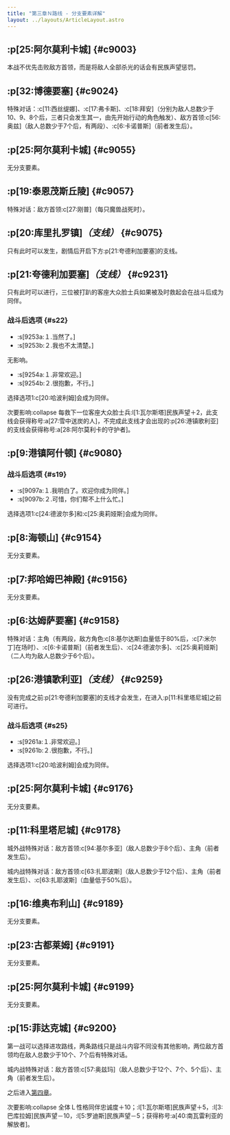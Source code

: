```yaml
---
title: "第三章Ｎ路线 - 分支要素详解"
layout: ../layouts/ArticleLayout.astro
---
```


<!-- 「继续拯救下去」 -->


## :p[25:阿尔莫利卡城] {#c9003} <!--3a_2-->

本战不优先击败敌方首领，而是将敌人全部杀光的话会有民族声望惩罚。


## :p[32:博德要塞] {#c9024} <!--3a_10_a-->

特殊对话：:c[11:西丝缇娜]、:c[17:弗卡斯]、:c[18:拜安]（分别为敌人总数少于10、9、8个后，三者只会发生其一，由先开始行动的角色触发）、敌方首领:c[56:奥兹]（敌人总数少于7个后，有两段）、:c[6:卡诺普斯]（前者发生后）。


## :p[25:阿尔莫利卡城] {#c9055} <!--3a_24-->

无分支要素。


## :p[19:泰恩茂斯丘陵] {#c9057} <!--3a_26-->

特殊对话：敌方首领:c[27:刚普]（每只魔兽战死时）。


## :p[20:库里扎罗镇]*（支线）* {#c9075} <!--3a_32-->

只有此时可以发生，剧情后开启下方:p[21:夸德利加要塞]的支线。


## :p[21:夸德利加要塞]*（支线）* {#c9231} <!--3a_120-->

只有此时可以进行，三位被打趴的客座大众脸士兵如果被及时救起会在战斗后成为同伴。

### 战斗后选项 {#s22}

* :s[9253a:１.当然了。]
* :s[9253b:２.我也不太清楚。]

无影响。
<div></div>

* :s[9254a:１.非常欢迎。]
* :s[9254b:２.很抱歉，不行。]

选择选项1:c[20:哈波利姆]会成为同伴。

次要影响:collapse
每救下一位客座大众脸士兵:l[1:瓦尔斯塔]民族声望＋2，此支线会获得称号:a[27:雪中送炭的人]，不完成此支线才会出现的:p[26:港镇歌利亚]的支线会获得称号:a[28:阿尔莫利卡的守护者]。


## :p[9:港镇阿什顿] {#c9080} <!--3a_33_a-->

### 战斗后选项 {#s19}

* :s[9097a:１.我明白了。欢迎你成为同伴。]
* :s[9097b:２.可惜，你们帮不上什么忙。]

选择选项1:c[24:德波尔多]和:c[25:奥莉娅斯]会成为同伴。


## :p[8:海顿山] {#c9154} <!--3a_48-->

无分支要素。


## :p[7:邦哈姆巴神殿] {#c9156} <!--3a_50-->

无分支要素。


## :p[6:达姆萨要塞] {#c9158} <!--3a_52-->

特殊对话：主角（有两段，敌方角色:c[8:基尔达斯]血量低于80%后，:c[7:米尔丁]在场时）、:c[6:卡诺普斯]（前者发生后）、:c[24:德波尔多]、:c[25:奥莉娅斯]（二人均为敌人总数少于6个后）。


## :p[26:港镇歌利亚]*（支线）* {#c9259} <!--3a_140-->

没有完成之前:p[21:夸德利加要塞]的支线才会发生，在进入:p[11:科里塔尼城]之前可进行。


### 战斗后选项 {#s25}

* :s[9261a:１.非常欢迎。]
* :s[9261b:２.很抱歉，不行。]

选择选项1:c[20:哈波利姆]会成为同伴。


## :p[25:阿尔莫利卡城] {#c9176} <!--3a_69-->

无分支要素。


## :p[11:科里塔尼城] {#c9178} <!--3a_95-->

城外战特殊对话：敌方首领:c[94:基尔多亚]（敌人总数少于8个后）、主角（前者发生后）。

城内战特殊对话：敌方首领:c[63:扎耶波斯]（敌人总数少于12个后）、主角（前者发生后）、:c[63:扎耶波斯]（血量低于50%后）。


## :p[16:维奥布利山] {#c9189} <!--3a_74-->

无分支要素。


## :p[23:古都莱姆] {#c9191} <!--3a_76-->

无分支要素。


## :p[25:阿尔莫利卡城] {#c9199} <!--3a_83-->

无分支要素。


## :p[15:菲达克城] {#c9200} <!--3a_96-->

第一战可以选择进攻路线，两条路线只是战斗内容不同没有其他影响，两位敌方首领均在敌人总数少于10个、7个后有特殊对话。

城内战特殊对话：敌方首领:c[57:奥兹玛]（敌人总数少于12个、7个、5个后）、主角（前者发生后）。

之后进入[第四章](./optiondetails-4)。

次要影响:collapse
全体Ｌ性格同伴忠诚度＋10；:l[1:瓦尔斯塔]民族声望＋5，:l[3:巴库拉姆]民族声望－10，:l[5:罗迪斯]民族声望－5；获得称号:a[40:南瓦雷利亚的解放者]。
